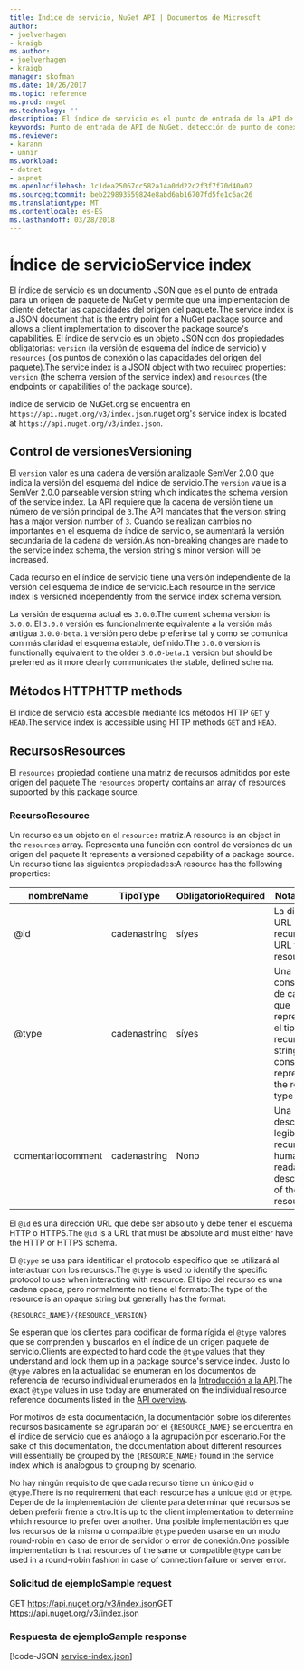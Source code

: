 ```yaml
---
title: Índice de servicio, NuGet API | Documentos de Microsoft
author:
- joelverhagen
- kraigb
ms.author:
- joelverhagen
- kraigb
manager: skofman
ms.date: 10/26/2017
ms.topic: reference
ms.prod: nuget
ms.technology: ''
description: El índice de servicio es el punto de entrada de la API de HTTP de NuGet y enumera las capacidades del servidor.
keywords: Punto de entrada de API de NuGet, detección de punto de conexión de PI NuGetA
ms.reviewer:
- karann
- unnir
ms.workload:
- dotnet
- aspnet
ms.openlocfilehash: 1c1dea25067cc582a14a0dd22c2f3f7f70d40a02
ms.sourcegitcommit: beb229893559824e8abd6ab16707fd5fe1c6ac26
ms.translationtype: MT
ms.contentlocale: es-ES
ms.lasthandoff: 03/28/2018
---
```

# <a name="service-index"></a><span data-ttu-id="cb063-104">Índice de servicio</span><span class="sxs-lookup"><span data-stu-id="cb063-104">Service index</span></span>

<span data-ttu-id="cb063-105">El índice de servicio es un documento JSON que es el punto de entrada para un origen de paquete de NuGet y permite que una implementación de cliente detectar las capacidades del origen del paquete.</span><span class="sxs-lookup"><span data-stu-id="cb063-105">The service index is a JSON document that is the entry point for a NuGet package source and allows a client implementation to discover the package source's capabilities.</span></span> <span data-ttu-id="cb063-106">El índice de servicio es un objeto JSON con dos propiedades obligatorias: `version` (la versión de esquema del índice de servicio) y `resources` (los puntos de conexión o las capacidades del origen del paquete).</span><span class="sxs-lookup"><span data-stu-id="cb063-106">The service index is a JSON object with two required properties: `version` (the schema version of the service index) and `resources`  (the endpoints or capabilities of the package source).</span></span>

<span data-ttu-id="cb063-107">índice de servicio de NuGet.org se encuentra en `https://api.nuget.org/v3/index.json`.</span><span class="sxs-lookup"><span data-stu-id="cb063-107">nuget.org's service index is located at `https://api.nuget.org/v3/index.json`.</span></span>

## <a name="versioning"></a><span data-ttu-id="cb063-108">Control de versiones</span><span class="sxs-lookup"><span data-stu-id="cb063-108">Versioning</span></span>

<span data-ttu-id="cb063-109">El `version` valor es una cadena de versión analizable SemVer 2.0.0 que indica la versión del esquema del índice de servicio.</span><span class="sxs-lookup"><span data-stu-id="cb063-109">The `version` value is a SemVer 2.0.0 parseable version string which indicates the schema version of the service index.</span></span> <span data-ttu-id="cb063-110">La API requiere que la cadena de versión tiene un número de versión principal de `3`.</span><span class="sxs-lookup"><span data-stu-id="cb063-110">The API mandates that the version string has a major version number of `3`.</span></span> <span data-ttu-id="cb063-111">Cuando se realizan cambios no importantes en el esquema de índice de servicio, se aumentará la versión secundaria de la cadena de versión.</span><span class="sxs-lookup"><span data-stu-id="cb063-111">As non-breaking changes are made to the service index schema, the version string's minor version will be increased.</span></span>

<span data-ttu-id="cb063-112">Cada recurso en el índice de servicio tiene una versión independiente de la versión del esquema de índice de servicio.</span><span class="sxs-lookup"><span data-stu-id="cb063-112">Each resource in the service index is versioned independently from the service index schema version.</span></span>

<span data-ttu-id="cb063-113">La versión de esquema actual es `3.0.0`.</span><span class="sxs-lookup"><span data-stu-id="cb063-113">The current schema version is `3.0.0`.</span></span> <span data-ttu-id="cb063-114">El `3.0.0` versión es funcionalmente equivalente a la versión más antigua `3.0.0-beta.1` versión pero debe preferirse tal y como se comunica con más claridad el esquema estable, definido.</span><span class="sxs-lookup"><span data-stu-id="cb063-114">The `3.0.0` version is functionally equivalent to the older `3.0.0-beta.1` version but should be preferred as it more clearly communicates the stable, defined schema.</span></span>

## <a name="http-methods"></a><span data-ttu-id="cb063-115">Métodos HTTP</span><span class="sxs-lookup"><span data-stu-id="cb063-115">HTTP methods</span></span>

<span data-ttu-id="cb063-116">El índice de servicio está accesible mediante los métodos HTTP `GET` y `HEAD`.</span><span class="sxs-lookup"><span data-stu-id="cb063-116">The service index is accessible using HTTP methods `GET` and `HEAD`.</span></span>

## <a name="resources"></a><span data-ttu-id="cb063-117">Recursos</span><span class="sxs-lookup"><span data-stu-id="cb063-117">Resources</span></span>

<span data-ttu-id="cb063-118">El `resources` propiedad contiene una matriz de recursos admitidos por este origen del paquete.</span><span class="sxs-lookup"><span data-stu-id="cb063-118">The `resources` property contains an array of resources supported by this package source.</span></span>

### <a name="resource"></a><span data-ttu-id="cb063-119">Recurso</span><span class="sxs-lookup"><span data-stu-id="cb063-119">Resource</span></span>

<span data-ttu-id="cb063-120">Un recurso es un objeto en el `resources` matriz.</span><span class="sxs-lookup"><span data-stu-id="cb063-120">A resource is an object in the `resources` array.</span></span> <span data-ttu-id="cb063-121">Representa una función con control de versiones de un origen del paquete.</span><span class="sxs-lookup"><span data-stu-id="cb063-121">It represents a versioned capability of a package source.</span></span> <span data-ttu-id="cb063-122">Un recurso tiene las siguientes propiedades:</span><span class="sxs-lookup"><span data-stu-id="cb063-122">A resource has the following properties:</span></span>

<span data-ttu-id="cb063-123">nombre</span><span class="sxs-lookup"><span data-stu-id="cb063-123">Name</span></span>          | <span data-ttu-id="cb063-124">Tipo</span><span class="sxs-lookup"><span data-stu-id="cb063-124">Type</span></span>   | <span data-ttu-id="cb063-125">Obligatorio</span><span class="sxs-lookup"><span data-stu-id="cb063-125">Required</span></span> | <span data-ttu-id="cb063-126">Notas</span><span class="sxs-lookup"><span data-stu-id="cb063-126">Notes</span></span>
------------- | ------ | -------- | -----
@id           | <span data-ttu-id="cb063-127">cadena</span><span class="sxs-lookup"><span data-stu-id="cb063-127">string</span></span> | <span data-ttu-id="cb063-128">sí</span><span class="sxs-lookup"><span data-stu-id="cb063-128">yes</span></span>      | <span data-ttu-id="cb063-129">La dirección URL del recurso</span><span class="sxs-lookup"><span data-stu-id="cb063-129">The URL to the resource</span></span>
@type         | <span data-ttu-id="cb063-130">cadena</span><span class="sxs-lookup"><span data-stu-id="cb063-130">string</span></span> | <span data-ttu-id="cb063-131">sí</span><span class="sxs-lookup"><span data-stu-id="cb063-131">yes</span></span>      | <span data-ttu-id="cb063-132">Una constante de cadena que representa el tipo de recurso</span><span class="sxs-lookup"><span data-stu-id="cb063-132">A string constant representing the resource type</span></span>
<span data-ttu-id="cb063-133">comentario</span><span class="sxs-lookup"><span data-stu-id="cb063-133">comment</span></span>       | <span data-ttu-id="cb063-134">cadena</span><span class="sxs-lookup"><span data-stu-id="cb063-134">string</span></span> | <span data-ttu-id="cb063-135">No</span><span class="sxs-lookup"><span data-stu-id="cb063-135">no</span></span>       | <span data-ttu-id="cb063-136">Una descripción legible del recurso</span><span class="sxs-lookup"><span data-stu-id="cb063-136">A human readable description of the resource</span></span>

<span data-ttu-id="cb063-137">El `@id` es una dirección URL que debe ser absoluto y debe tener el esquema HTTP o HTTPS.</span><span class="sxs-lookup"><span data-stu-id="cb063-137">The `@id` is a URL that must be absolute and must either have the HTTP or HTTPS schema.</span></span>

<span data-ttu-id="cb063-138">El `@type` se usa para identificar el protocolo específico que se utilizará al interactuar con los recursos.</span><span class="sxs-lookup"><span data-stu-id="cb063-138">The `@type` is used to identify the specific protocol to use when interacting with resource.</span></span> <span data-ttu-id="cb063-139">El tipo del recurso es una cadena opaca, pero normalmente no tiene el formato:</span><span class="sxs-lookup"><span data-stu-id="cb063-139">The type of the resource is an opaque string but generally has the format:</span></span>

    {RESOURCE_NAME}/{RESOURCE_VERSION}

<span data-ttu-id="cb063-140">Se esperan que los clientes para codificar de forma rígida el `@type` valores que se comprenden y buscarlos en el índice de un origen paquete de servicio.</span><span class="sxs-lookup"><span data-stu-id="cb063-140">Clients are expected to hard code the `@type` values that they understand and look them up in a package source's service index.</span></span> <span data-ttu-id="cb063-141">Justo lo `@type` valores en la actualidad se enumeran en los documentos de referencia de recurso individual enumerados en la [Introducción a la API](overview.md#resources-and-schema).</span><span class="sxs-lookup"><span data-stu-id="cb063-141">The exact `@type` values in use today are enumerated on the individual resource reference documents listed in the [API overview](overview.md#resources-and-schema).</span></span>

<span data-ttu-id="cb063-142">Por motivos de esta documentación, la documentación sobre los diferentes recursos básicamente se agruparán por el `{RESOURCE_NAME}` se encuentra en el índice de servicio que es análogo a la agrupación por escenario.</span><span class="sxs-lookup"><span data-stu-id="cb063-142">For the sake of this documentation, the documentation about different resources will essentially be grouped by the `{RESOURCE_NAME}` found in the service index which is analogous to grouping by scenario.</span></span> 

<span data-ttu-id="cb063-143">No hay ningún requisito de que cada recurso tiene un único `@id` o `@type`.</span><span class="sxs-lookup"><span data-stu-id="cb063-143">There is no requirement that each resource has a unique `@id` or `@type`.</span></span> <span data-ttu-id="cb063-144">Depende de la implementación del cliente para determinar qué recursos se deben preferir frente a otro.</span><span class="sxs-lookup"><span data-stu-id="cb063-144">It is up to the client implementation to determine which resource to prefer over another.</span></span> <span data-ttu-id="cb063-145">Una posible implementación es que los recursos de la misma o compatible `@type` pueden usarse en un modo round-robin en caso de error de servidor o error de conexión.</span><span class="sxs-lookup"><span data-stu-id="cb063-145">One possible implementation is that resources of the same or compatible `@type` can be used in a round-robin fashion in case of connection failure or server error.</span></span>

### <a name="sample-request"></a><span data-ttu-id="cb063-146">Solicitud de ejemplo</span><span class="sxs-lookup"><span data-stu-id="cb063-146">Sample request</span></span>

<span data-ttu-id="cb063-147">GET https://api.nuget.org/v3/index.json</span><span class="sxs-lookup"><span data-stu-id="cb063-147">GET https://api.nuget.org/v3/index.json</span></span>

### <a name="sample-response"></a><span data-ttu-id="cb063-148">Respuesta de ejemplo</span><span class="sxs-lookup"><span data-stu-id="cb063-148">Sample response</span></span>

[!code-JSON [service-index.json](./_data/service-index.json)]
